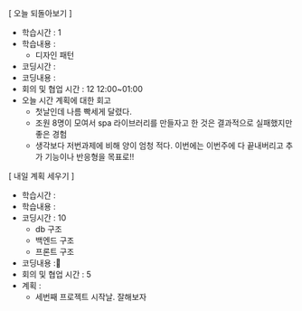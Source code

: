 [ 오늘 되돌아보기 ]

- 학습시간 : 1
- 학습내용 :
  - 디자인 패턴
- 코딩시간 :
- 코딩내용 :
- 회의 및 협업 시간 : 12 12:00~01:00
- 오늘 시간 계획에 대한 회고
  - 첫날인데 나름 빡세게 달렸다.
  - 조원 8명이 모여서 spa 라이브러리를 만들자고 한 것은 결과적으로 실패했지만 좋은 경험
  - 생각보다 저번과제에 비해 양이 엄청 적다. 이번에는 이번주에 다 끝내버리고 추가 기능이나 반응형을 목표로!!

[ 내일 계획 세우기 ]

- 학습시간 :
- 학습내용 :
- 코딩시간 : 10
  - db 구조
  - 백엔드 구조
  - 프론트 구조
- 코딩내용 :
- 회의 및 협업 시간 : 5
- 계획 :
  - 세번째 프로젝트 시작날. 잘해보자
